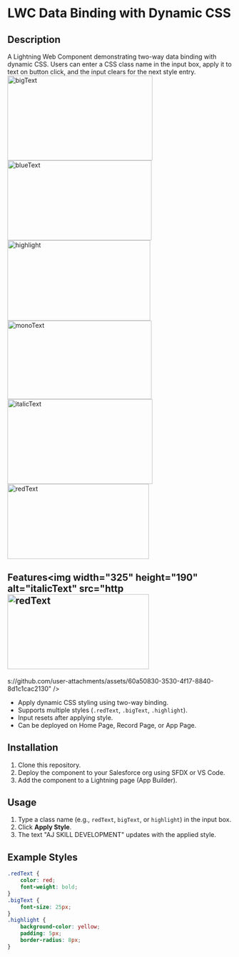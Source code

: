 # LWC Data Binding with Dynamic CSS

## Description
A Lightning Web Component demonstrating two-way data binding with dynamic CSS. Users can enter a CSS class name in the input box, apply it to text on button click, and the input clears for the next style entry.
<img width="325" height="190" alt="bigText" src="https://github.com/user-attachments/assets/3905cdb2-b5ca-440d-8b81-ef4c78a8e278" />
<img width="323" height="179" alt="blueText" src="https://github.com/user-attachments/assets/49c14364-b856-4dcc-a828-a969408fc397" />
<img width="320" height="180" alt="highlight" src="https://github.com/user-attachments/assets/f7904de7-c003-4361-9238-55acabb81e93" />
<img width="323" height="176" alt="monoText" src="https://github.com/user-attachments/assets/13dcc63d-4521-4ca5-96fb-008f3c1b8081" />
<img width="325" height="190" alt="italicText" src="https://github.com/user-attachments/assets/7ecf9183-8b39-4124-bb04-4fd48a1e0beb" /><img width="317" height="168" alt="redText" src="https://github.com/user-attachments/assets/beb2d2d4-4f57-4505-ab81-7008de6a0897" />


## Features<img width="325" height="190" alt="italicText" src="http<img width="317" height="168" alt="redText" src="https://github.com/user-attachments/assets/f4e175e3-40ad-483a-bb5d-5c5cba59f73f" />
s://github.com/user-attachments/assets/60a50830-3530-4f17-8840-8d1c1cac2130" />

- Apply dynamic CSS styling using two-way binding.
- Supports multiple styles (`.redText`, `.bigText`, `.highlight`).
- Input resets after applying style.
- Can be deployed on Home Page, Record Page, or App Page.

## Installation
1. Clone this repository.
2. Deploy the component to your Salesforce org using SFDX or VS Code.
3. Add the component to a Lightning page (App Builder).

## Usage
1. Type a class name (e.g., `redText`, `bigText`, or `highlight`) in the input box.
2. Click **Apply Style**.
3. The text "AJ SKILL DEVELOPMENT" updates with the applied style.

## Example Styles
```css
.redText {
    color: red;
    font-weight: bold;
}
.bigText {
    font-size: 25px;
}
.highlight {
    background-color: yellow;
    padding: 5px;
    border-radius: 8px;
}
